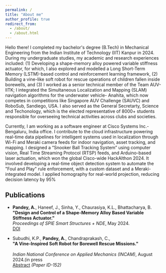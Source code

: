 ```yaml
---
permalink: /
title: "About me"
author_profile: true
redirect_from: 
  - /about/
  - /about.html
---
```


Hello there! I completed my bachelor's degree (B.Tech) in Mechanical Engineering from the Indian Institute of Technology (IIT) Kanpur in 2024. During my undergraduate studies, my academic and research experiences included: (1) Developing a shape-memory alloy powered variable stiffness actuator, for which, I also explored and modelled a Long Short-Term Memory (LSTM)-based
control and reinforcement learning framework, (2) Building a vine-like soft robot for rescue operations of children fallen inside borewells, and (3) I worked as a senior technical member of the Team AUV-IITK; I integrated the Simultaneous Localization and Mapping (SLAM) navigation algorithms for the underwater vehicle- Anahita, which now competes in competitions like Singapore
AUV Challenge (SAUVC) and RoboSub, Sandiego, USA. I also served as the General Secretarty, Science and Techonology, which is the  elected representative of 8000+ students responsible for overseeing technical activities across clubs and societies.

Currently, I am working as a software engineer at Cisco Systems Inc.- Bengaluru, India office. I contribute to the cloud infrastructure powering real-time data pipelines for intelligent systems used in localization through Wi-Fi and Meraki camera feeds for indoor navigation, asset tracking, and mapping. I designed a “Snooker Ball Tracking System” using computer vision,
Real Time Streaming Protocol (RTSP) feeds, and Arduino-based laser actuation, which won the global Cisco-wide HackAIthon 2024. It involved developing a real-time object detection system to automate the &quot;Foul and Play&quot; rule enforcement, with a custom dataset and a Meraki-integrated model. I applied homography for real-world projection, reducing decision latency by 95%

## Publications

- **Pandey, A.**, Haneef, J., Sinha, Y., Chaurasiya, K.L., Bhattacharya, B.<br>
  **"Design and Control of a Shape-Memory Alloy Based Variable Stiffness Actuator."**<br>
  *Proceedings of SPIE Smart Structures + NDE*, May 2024.<br>
  [DOI](https://doi.org/10.1117/12.3010086) 

- Subudhi, K.P., **Pandey, A.**, Chandraprakash, C.,<br>
  **"A Vine-Inspired Soft Robot for Borewell Rescue Missions."**<br>  
  *Indian National Conference on Applied Mechanics (INCAM)*, August 2024.(in press<br> 
  [Abstract](https://incam.isam.co.in/book-of-abstracts) *(Paper ID-152)* 